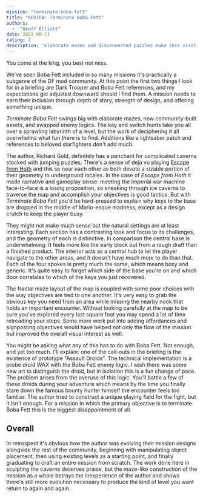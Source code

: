 ```yaml
---
mission: "terminate-boba-fett"
title: "REVIEW: Terminate Boba Fett"
authors: 
  -  "Geoff Elliott"
date: 2021-09-11
rating: 2
description: "Elaborate mazes and disconnected puzzles make this visit to Sullust more frustrating than exciting."
---
```


You come at the king, you best not miss.

We've seen Boba Fett included in so many missions it's practically a subgenre of the DF mod community. At this point the first two things I look for in a briefing are Dark Trooper and Boba Fett references, and my expectations get adjusted downward should I find them. A mission needs to earn their inclusion through depth of story, strength of design, and offering something unique.

*Terminate Boba Fett* swings big with elaborate mazes, new community-built assets, and swapped enemy logics. The key and switch hunts take you all over a sprawling labyrinth of a level, but the work of deciphering it all overwhelms what fun there is to find. Additions like a lightsaber patch and references to beloved starfighters don't add much.

The author, Richard Gold, definitely has a penchant for complicated caverns stocked with jumping puzzles. There's a sense of deja vu playing [Escape from Hoth](/missions/escape-from-hoth) and this so near each other as both devote a sizable portion of their geometry to underground locales. In the case of *Escape from Hoth* it made narrative and gameplay sense: meeting the Imperial war machine face-to-face is a losing proposition, so sneaking through ice caverns to traverse the map and accomplish your objectives is good tactics. But with *Terminate Boba Fett* you'd be hard-pressed to explain why keys to the base are dropped in the middle of Mario-esque madness, except as a design crutch to keep the player busy.

They might not make much sense but the natural settings are at least interesting. Each section has a contrasting look and focus to its challenges, and the geometry of each is distinctive. In comparison the central base is underwhelming. It feels more like the early block out from a rough draft than a finished product. The interior acts as a central hub to let the player navigate to the other areas, and it doesn't have much more to do than that. Each of the four spokes is pretty much the same, which means boxy and generic. It's quite easy to forget which side of the base you're on and which door correlates to which of the keys you just recovered. 

The fractal maze layout of the map is coupled with some poor choices with the way objectives are tied to one another. It's very easy to grab the obvious key you need from an area while missing the nearby nook that holds an important encounter. Without looking carefully at the map to be sure you've explored every last square foot you may spend a lot of time retreading your steps. Some more work put into adding affordances and signposting objectives would have helped not only the flow of the mission but improved the overall visual interest as well.

You might be asking what any of this has to do with Boba Fett. Not enough, and yet too much. I'll explain: one of the call-outs in the briefing is the existence of prototype "Assault Droids". The technical implementation is a probe droid WAX with the Boba Fett enemy logic. I wish there was some new art to distinguish the droid, but in isolation this is a fun change of pace. The problem arises from the overuse of this logic. You'll battle a few of these droids during your adventure which means by the time you finally stare down the famous bounty hunter himself the encounter feels too familiar. The author tried to construct a unique playing field for the fight, but it isn't enough. For a mission in which the primary objective is to terminate Boba Fett this is the biggest disappointment of all.

## Overall

In retrospect it's obvious how the author was evolving their mission designs alongside the rest of the community, beginning with manipulating object placement, then using existing levels as a starting point, and finally graduating to craft an entire mission from scratch. The work done here in sculpting the caverns deserves praise, but the maze-like construction of the mission as a whole betrays the inexperience of the author and shows there's still more evolution necessary to produce the kind of level you want return to again and again.
